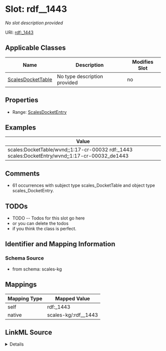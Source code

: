 

# Slot: rdf__1443


_No slot description provided_





URI: [rdf:_1443](http://www.w3.org/1999/02/22-rdf-syntax-ns#_1443)



<!-- no inheritance hierarchy -->





## Applicable Classes

| Name | Description | Modifies Slot |
| --- | --- | --- |
| [ScalesDocketTable](../classes/ScalesDocketTable.md) | No type description provided |  no  |







## Properties

* Range: [ScalesDocketEntry](../classes/ScalesDocketEntry.md)






## Examples

| Value |
| --- |
| scales:DocketTable/wvnd;;1:17-cr-00032 rdf:_1443 scales:DocketEntry/wvnd;;1:17-cr-00032_de1443 |

## Comments

* 61 occurrences with subject type scales_DocketTable and object type scales_DocketEntry.

## TODOs

* TODO -- Todos for this slot go here
* or you can delete the todos
* if you think the class is perfect.

## Identifier and Mapping Information







### Schema Source


* from schema: scales-kg




## Mappings

| Mapping Type | Mapped Value |
| ---  | ---  |
| self | rdf:_1443 |
| native | scales-kg/:rdf__1443 |




## LinkML Source

<details>
```yaml
name: rdf__1443
description: No slot description provided
todos:
- TODO -- Todos for this slot go here
- or you can delete the todos
- if you think the class is perfect.
comments:
- 61 occurrences with subject type scales_DocketTable and object type scales_DocketEntry.
examples:
- value: scales:DocketTable/wvnd;;1:17-cr-00032 rdf:_1443 scales:DocketEntry/wvnd;;1:17-cr-00032_de1443
from_schema: scales-kg
rank: 1000
slot_uri: rdf:_1443
alias: rdf__1443
domain_of:
- scales_DocketTable
range: scales_DocketEntry

```
</details>
